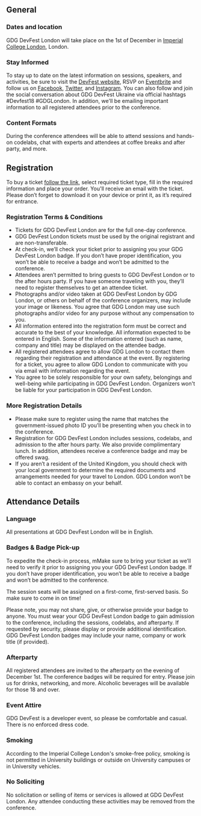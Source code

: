 ## General

### Dates and location

GDG DevFest London will take place on the 1st of December in [Imperial College London]( https://goo.gl/maps/jTX5NCXEP4B2), London.

### Stay Informed

To stay up to date on the latest information on sessions, speakers, and activities, be sure to visit the [DevFest website](https://devfest.gdg.london/), RSVP on [Eventbrite]( https://www.eventbrite.co.uk/e/gdg-devfest-london-2018-tickets-50723931645) and follow us on [Facebook](https://www.facebook.com/GDGLondon), [Twitter](https://twitter.com/GDGLondon), and [Instagram](https://instagram.com/GDGLondon). You can also follow and join the social conversation about GDG DevFest Ukraine via official hashtags #Devfest18 #GDGLondon. In addition, we'll be emailing important information to all registered attendees prior to the conference.

### Content Formats

During the conference attendees will be able to attend sessions and hands-on codelabs, chat with experts and attendees at coffee breaks and after party, and more.
  
## Registration

To buy a ticket [follow the link]( https://www.eventbrite.co.uk/e/gdg-devfest-london-2018-tickets-50723931645), select required ticket type, fill in the required information and place your order. You'll receive an email with the ticket. Please don’t forget to download it on your device or print it, as it’s required for entrance.

### Registration Terms & Conditions

- Tickets for GDG DevFest London are for the full one-day conference. 
- GDG DevFest London tickets must be used by the original registrant and are non-transferable.
- At check-in, we’ll check your ticket prior to assigning you your GDG DevFest London badge. If you don’t have proper identification, you won’t be able to receive a badge and won’t be admitted to the conference. 
- Attendees aren’t permitted to bring guests to GDG DevFest London or to the after hours party. If you have someone traveling with you, they’ll need to register themselves to get an attendee ticket. 
- Photographs and/or video taken at GDG DevFest London by GDG London, or others on behalf of the conference organizers, may include your image or likeness. You agree that GDG London may use such photographs and/or video for any purpose without any compensation to you. 
- All information entered into the registration form must be correct and accurate to the best of your knowledge. All information expected to be entered in English. Some of the information entered (such as name, company and title) may be displayed on the attendee badge. 
- All registered attendees agree to allow GDG London to contact them regarding their registration and attendance at the event. By registering for a ticket, you agree to allow GDG London to communicate with you via email with information regarding the event. 
- You agree to be solely responsible for your own safety, belongings and well-being while participating in GDG DevFest London. Organizers won't be liable for your participation in GDG DevFest London.

### More Registration Details

- Please make sure to register using the name that matches the government-issued photo ID you’ll be presenting when you check in to the conference. 
- Registration for GDG DevFest London includes sessions, codelabs, and admission to the after hours party. We also provide complimentary lunch. In addition, attendees receive a conference badge and may be offered swag.  
- If you aren’t a resident of the United Kingdom, you should check with your local government to determine the required documents and arrangements needed for your travel to London. GDG London won’t be able to contact an embassy on your behalf.

## Attendance Details

### Language

All presentations at GDG DevFest London will be in English.

### Badges & Badge Pick-up

To expedite the check-in process, mMake sure to bring your ticket as we’ll need to verify it prior to assigning you your GDG DevFest London badge. If you don’t have proper identification, you won’t be able to receive a badge and won’t be admitted to the conference.

The session seats will be assigned on a first-come, first-served basis. So make sure to come in on time!

Please note, you may not share, give, or otherwise provide your badge to anyone. You must wear your GDG DevFest London badge to gain admission to the conference, including the sessions, codelabs, and afterparty. If requested by security, please display or provide additional identification. GDG DevFest London badges may include your name, company or work title (if provided). 

### Afterparty

All registered attendees are invited to the afterparty on the evening of December 1st. The conference badges will be required for entry. Please join us for drinks, networking, and more. Alcoholic beverages will be available for those 18 and over.

### Event Attire

GDG DevFest is a developer event, so please be comfortable and casual. There is no enforced dress code.

### Smoking

According to the Imperial College London's smoke-free policy, smoking is not permitted in University buildings or outside on University campuses or in University vehicles.

### No Soliciting

No solicitation or selling of items or services is allowed at GDG DevFest London. Any attendee conducting these activities may be removed from the conference.
